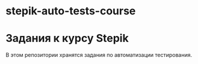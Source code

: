 # stepik-auto-tests-course
# Задания к курсу Stepik
В этом репозитории хранятся задания по автоматизации тестирования.
